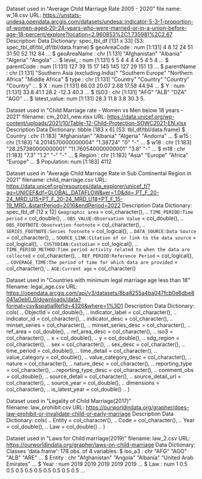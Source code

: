 
Dataset used in "Average Child Marriage Rate 2005 - 2020"
file name: w_18.csv
URL: https://unstats-undesa.opendata.arcgis.com/datasets/undesa::indicator-5-3-1-proportion-of-women-aged-20-24-years-who-were-married-or-in-a-union-before-age-18-percent/explore?location=2.960853%2C1.735981%2C2.67
Description:
Data Dictionary: spec_tbl_df [131 x 33] (S3: spec_tbl_df/tbl_df/tbl/data.frame)
 $ geoAreaCode : num [1:131] 4 8 12 24 51 31 50 52 112 84 ...
 $ geoAreaName : chr [1:131] "Afghanistan" "Albania" "Algeria" "Angola" ...
 $ level_      : num [1:131] 5 5 4 4 4 4 5 4 5 4 ...
 $ parentCode  : num [1:131] 127 39 15 17 145 145 127 29 151 13 ...
 $ parentName  : chr [1:131] "Southern Asia (excluding India)" "Southern Europe" "Northern Africa" "Middle Africa"
 $ type        : chr [1:131] "Country" "Country" "Country" "Country" ...
 $ X           : num [1:131] 66.03 20.07 2.68 17.58 44.94 ...
 $ Y           : num [1:131] 33.8 41.1 28.2 -12.3 40.3 ...
 $ ISO3        : chr [1:131] "AFG" "ALB" "DZA" "AGO" ...
 $ latest_value: num [1:131] 28.3 11.8 3.8 30.3 5.

Dataset used in "Child Marriage rate - Women vs Men below 18 years - 2021"
filename: cm_2021_new.xlsx
URL: https://data.unicef.org/wp-content/uploads/2021/10/Table-12-Child-Protection-SOWC2021-EN.xlsx
Description
Data Dictionary: tibble [183 x 6] (S3: tbl_df/tbl/data.frame)
 $ Country   : chr [1:183] "Afghanistan" "Albania" "Algeria" "Andorra" ...
 $ w15       : chr [1:183] "4.2014570000000004" "1.38724" "0" "-" ...
 $ w18       : chr [1:183] "28.257380000000001" "11.760540000000001" "3.8" "-" ...
 $ m18       : chr [1:183] "7.3" "1.2" "-" "-" ...
 $ Region    : chr [1:183] "Asia" "Europe" "Africa" "Europe" ...
 $ Population: num [1:183] 4112

Dataset used in "Average Child Marriage Rate in Sub Continental Region in 2021"
filename: child_marriage.csv
URL: https://data.unicef.org/resources/data_explorer/unicef_f/?ag=UNICEF&df=GLOBAL_DATAFLOW&ver=1.0&dq=.PT_F_20-24_MRD_U15+PT_F_20-24_MRD_U18+PT_F_15-19_MRD..&startPeriod=2016&endPeriod=2022
Description
Data Dictionary: spec_tbl_df [12 x 12]
       `Geographic area` = col_character(),
  ..   `TIME_PERIOD:Time period` = col_double(),
  ..   `OBS_VALUE:Observation Value` = col_double(),
  ..   `OBS_FOOTNOTE:Observation footnote` = col_character(),
  ..   `SERIES_FOOTNOTE:Series footnote` = col_logical(),
  ..   `DATA_SOURCE:Data Source` = col_character(),
  ..   `SOURCE_LINK:Citation of or link to the data source` = col_logical(),
  ..   `CUSTODIAN:Custodian` = col_logical(),
  ..   `TIME_PERIOD_METHOD:Time period activity related to when the data are collected` = col_character(),
  ..   `REF_PERIOD:Reference Period` = col_logical(),
  ..   `COVERAGE_TIME:The period of time for which data are provided` = col_character(),
  ..   `AGE:Current age` = col_character()

Dataset used in "Countries with minimum legal marriage age less than 18"
filename: legal_age.csv
URL: https://opendata.arcgis.com/api/v3/datasets/8ba8255a4ba047fcb0e6dbe8041a0eb0_0/downloads/data?format=csv&spatialRefId=4326&where=1%3D1
Description
Data Dictionary: cols(
  ..   ObjectId = col_double(),
  ..   indicator_label = col_character(),
  ..   indicator_id = col_character(),
  ..   indicator_desc = col_character(),
  ..   minset_series = col_character(),
  ..   minset_series_desc = col_character(),
  ..   ref_area = col_double(),
  ..   ref_area_desc = col_character(),
  ..   iso3 = col_character(),
  ..   x = col_double(),
  ..   y = col_double(),
  ..   sdg_region = col_character(),
  ..   sex = col_character(),
  ..   sex_desc = col_character(),
  ..   time_period = col_double(),
  ..   time_detail = col_character(),
  ..   value_category = col_double(),
  ..   value_category_desc = col_character(),
  ..   nature = col_character(),
  ..   nature_desc = col_character(),
  ..   reporting_type = col_character(),
  ..   reporting_type_desc = col_character(),
  ..   comment_obs = col_double(),
  ..   source_detail = col_character(),
  ..   source_detail_url = col_character(),
  ..   source_year = col_double(),
  ..   dimensions = col_character(),
  ..   is_latest_year = col_double()
  .. )

Dataset used in "Legality of Child Marriage(2017)"\
filename: law_prohibit.csv
URL: https://ourworldindata.org/grapher/does-law-prohibit-or-invalidate-child-or-early-marriage
Description
Data Dictionary:  cols(
  ..   Entity = col_character(),
  ..   Code = col_character(),
  ..   Year = col_double(),
  ..   Law = col_double()
  .. )


Dataset used in "Laws for Child marriage(2019)"
filename: law_2.csv
URL: https://ourworldindata.org/grapher/laws-on-child-marriage
Data Dictionary: Classes 'data.frame':	178 obs. of  4 variables:
 $ iso_a3  : chr  "AFG" "AGO" "ALB" "ARE" ...
 $ Entity  : chr  "Afghanistan" "Angola" "Albania" "United Arab Emirates" ...
 $ Year    : num  2019 2019 2019 2019 2019 ...
 $ Law     : num  1 0.5 0.5 0.5 0.5 0.5 0.5 0.5 0.5 0.5 ...










